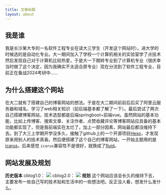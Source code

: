 ```yaml
---
title: 文章标题
layout: about
---
```

## 我是谁

我是长沙某大专的一名软件工程专业在读大三学生（开发这个网站时）。进大学的时候选的是自动化专业。大一期间加入了学校一个计算机相关的实验室学了点技术然后发现自己对于计算机比较热爱，于是大一下期转专业到了计算机专业（很庆幸当时做了这个决定，因为我确实不太适合原专业）现在分流到了软件工程专业，目前正在备战2024考研中......

## 为什么搭建这个网站

在大二就有了搭建自己的博客网站的想法。于是在大二期间前前后后买了阿里云服务器和域名、学习了web相关知识（前后端基本都了解了一下）。最后尝试了两次自己搭建博客网站，技术选型都是后端springboot+前端vue。虽然网站的基本功能，比如上传博客、搜索文章、关注作者、点赞收藏评论等博客网站应具备的基本功能都实现了，但是我前端实在太烂了，加上一部分因素，网站最后都没维持下去。到了大三上学期开学没多久，接触了github上的一个开源项目[Hexo](https://hexo.io/zh-cn/)，才发现原来用别人的技术真香。然后便搭建了这个自己的博客网站，一开始主题用的是[icarus](https://github.com/ppoffice/hexo-theme-icarus)，后来感觉 `icarus`兼容性不是很好，就换成了[fluid](https://github.com/fluid-dev/hexo-theme-fluid)。

## 网站发展及规划
**历史版本**
cblog1.0：
![](/img/content/about/cblog1.0.jpg)
cblog2.0：
![](/img/content/about/cblog2.0.jpg)
**规划**
这个网站应该会长久的维持下去，主要发布一些自己写的技术贴和生活中的一些想法吧。反正没人看，想发什么发什么。
